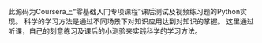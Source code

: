 此源码为Coursera上“零基础入门专项课程”课后测试及视频练习题的Python实现。
科学的学习方法是通过不同场景下对知识应用达到对知识的掌握。
这里通过听课，自己的刻意练习及课后的小测验来实践科学的学习方法。
